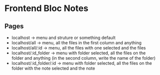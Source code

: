 # Frontend Bloc Notes

## Pages

- localhost -> menu and struture or something default
- localhost/all -> menu, all the files in the first column and anything
- localhost/all/:id -> menu, all the files with one selected and the files
- localhost/:id_folder -> menu with folder selected, all the files on the folder and anything (in the second column, write the name of the folder)
- localhost/:id_folder/:id -> menu with folder selected, all the files on the folder with the note selected and the note

